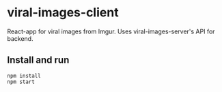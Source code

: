 # viral-images-client

React-app for viral images from Imgur. Uses viral-images-server's API for backend.

## Install and run

```
npm install
npm start
```
